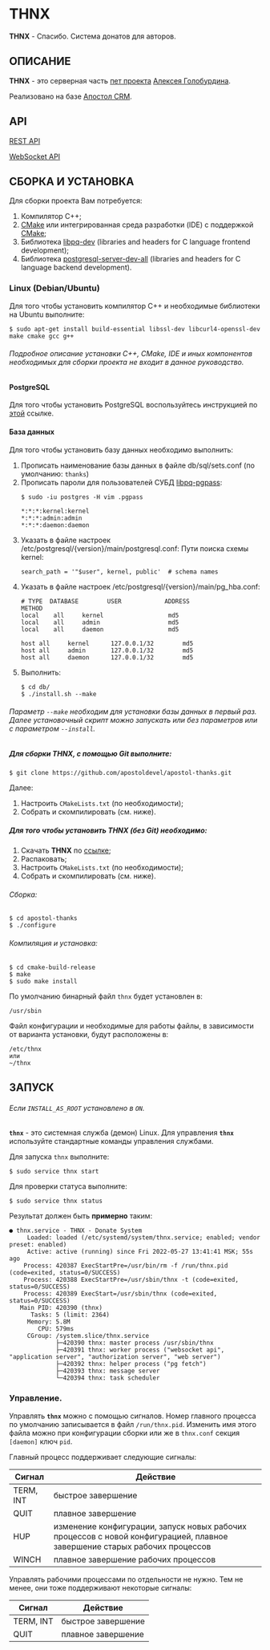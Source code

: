 # THNX

**THNX** - Спасибо. Система донатов для авторов.

ОПИСАНИЕ
-
**THNX** - это серверная часть [пет проекта](https://github.com/alexey-goloburdin/thanks) [Алексея Голобурдина](https://www.youtube.com/c/%D0%94%D0%B8%D0%B4%D0%B6%D0%B8%D1%82%D0%B0%D0%BB%D0%B8%D0%B7%D0%B8%D1%80%D1%83%D0%B9).

Реализовано на базе [Апостол CRM](https://github.com/apostoldevel/apostol-crm).

API
-

[REST API](https://github.com/apostoldevel/module-AppServer#rest-api)

[WebSocket API](https://github.com/apostoldevel/module-WebSocketAPI#websocket-api)

СБОРКА И УСТАНОВКА
-

Для сборки проекта Вам потребуется:

1. Компилятор C++;
1. [CMake](https://cmake.org) или интегрированная среда разработки (IDE) с поддержкой [CMake](https://cmake.org);
1. Библиотека [libpq-dev](https://www.postgresql.org/download) (libraries and headers for C language frontend development);
1. Библиотека [postgresql-server-dev-all](https://www.postgresql.org/download) (libraries and headers for C language backend development).

### Linux (Debian/Ubuntu)

Для того чтобы установить компилятор C++ и необходимые библиотеки на Ubuntu выполните:
~~~
$ sudo apt-get install build-essential libssl-dev libcurl4-openssl-dev make cmake gcc g++
~~~

###### Подробное описание установки C++, CMake, IDE и иных компонентов необходимых для сборки проекта не входит в данное руководство.

#### PostgreSQL

Для того чтобы установить PostgreSQL воспользуйтесь инструкцией по [этой](https://www.postgresql.org/download/) ссылке.

#### База данных

Для того чтобы установить базу данных необходимо выполнить:

1. Прописать наименование базы данных в файле db/sql/sets.conf (по умолчанию: `thanks`)
1. Прописать пароли для пользователей СУБД [libpq-pgpass](https://postgrespro.ru/docs/postgrespro/14/libpq-pgpass):
   ~~~
   $ sudo -iu postgres -H vim .pgpass
   ~~~
   ~~~
   *:*:*:kernel:kernel
   *:*:*:admin:admin
   *:*:*:daemon:daemon
   ~~~
1. Указать в файле настроек /etc/postgresql/{version}/main/postgresql.conf:
   Пути поиска схемы kernel:
   ~~~
   search_path = '"$user", kernel, public'	# schema names
   ~~~
1. Указать в файле настроек /etc/postgresql/{version}/main/pg_hba.conf:
   ~~~
   # TYPE  DATABASE        USER            ADDRESS                 METHOD
   local	all		kernel					md5
   local	all		admin					md5
   local	all		daemon					md5
    
   host	all		kernel		127.0.0.1/32		md5
   host	all		admin		127.0.0.1/32		md5
   host	all		daemon		127.0.0.1/32		md5   
   ~~~
1. Выполнить:
   ~~~
   $ cd db/
   $ ./install.sh --make
   ~~~

###### Параметр `--make` необходим для установки базы данных в первый раз. Далее установочный скрипт можно запускать или без параметров или с параметром `--install`.

##### Для сборки **THNX**, с помощью Git выполните:
~~~
$ git clone https://github.com/apostoldevel/apostol-thanks.git
~~~
Далее:
1. Настроить `CMakeLists.txt` (по необходимости);
1. Собрать и скомпилировать (см. ниже).

##### Для того чтобы установить **THNX** (без Git) необходимо:

1. Скачать **THNX** по [ссылке](https://github.com/apostoldevel/apostol-thanks/archive/master.zip);
1. Распаковать;
1. Настроить `CMakeLists.txt` (по необходимости);
1. Собрать и скомпилировать (см. ниже).

###### Сборка:
~~~
$ cd apostol-thanks
$ ./configure
~~~

###### Компиляция и установка:
~~~
$ cd cmake-build-release
$ make
$ sudo make install
~~~

По умолчанию бинарный файл `thnx` будет установлен в:
~~~
/usr/sbin
~~~

Файл конфигурации и необходимые для работы файлы, в зависимости от варианта установки, будут расположены в: 
~~~
/etc/thnx
или
~/thnx
~~~

ЗАПУСК 
-
###### Если `INSTALL_AS_ROOT` установлено в `ON`.

**`thnx`** - это системная служба (демон) Linux. 
Для управления **`thnx`** используйте стандартные команды управления службами.

Для запуска `thnx` выполните:
~~~
$ sudo service thnx start
~~~

Для проверки статуса выполните:
~~~
$ sudo service thnx status
~~~

Результат должен быть **примерно** таким:
~~~
● thnx.service - THNX - Donate System
     Loaded: loaded (/etc/systemd/system/thnx.service; enabled; vendor preset: enabled)
     Active: active (running) since Fri 2022-05-27 13:41:41 MSK; 55s ago
    Process: 420387 ExecStartPre=/usr/bin/rm -f /run/thnx.pid (code=exited, status=0/SUCCESS)
    Process: 420388 ExecStartPre=/usr/sbin/thnx -t (code=exited, status=0/SUCCESS)
    Process: 420389 ExecStart=/usr/sbin/thnx (code=exited, status=0/SUCCESS)
   Main PID: 420390 (thnx)
      Tasks: 5 (limit: 2364)
     Memory: 5.8M
        CPU: 579ms
     CGroup: /system.slice/thnx.service
             ├─420390 thnx: master process /usr/sbin/thnx
             ├─420391 thnx: worker process ("websocket api", "application server", "authorization server", "web server")
             ├─420392 thnx: helper process ("pg fetch")
             ├─420393 thnx: message server
             └─420394 thnx: task scheduler
~~~

### **Управление**.

Управлять **`thnx`** можно с помощью сигналов.
Номер главного процесса по умолчанию записывается в файл `/run/thnx.pid`. 
Изменить имя этого файла можно при конфигурации сборки или же в `thnx.conf` секция `[daemon]` ключ `pid`. 

Главный процесс поддерживает следующие сигналы:

|Сигнал   |Действие          |
|---------|------------------|
|TERM, INT|быстрое завершение|
|QUIT     |плавное завершение|
|HUP	  |изменение конфигурации, запуск новых рабочих процессов с новой конфигурацией, плавное завершение старых рабочих процессов|
|WINCH    |плавное завершение рабочих процессов|	

Управлять рабочими процессами по отдельности не нужно. Тем не менее, они тоже поддерживают некоторые сигналы:

|Сигнал   |Действие          |
|---------|------------------|
|TERM, INT|быстрое завершение|
|QUIT	  |плавное завершение|
